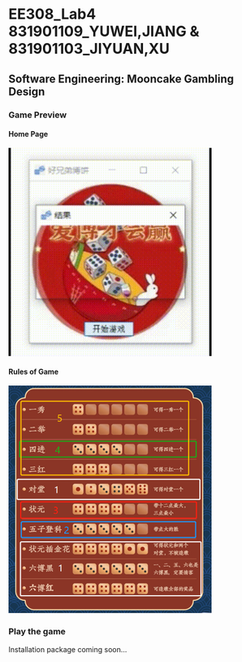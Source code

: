 # EE308_Lab4 831901109_YUWEI,JIANG & 831901103_JIYUAN,XU
## Software Engineering: Mooncake Gambling Design

### Game Preview
#### Home Page
<img src="EE308_Lab4_YUWEI,JIANG & JIYUAN,XU/动图展示.gif" width="400">

#### Rules of Game
<img src="EE308_Lab4_YUWEI,JIANG & JIYUAN,XU/规则分类.png" width="400">

### Play the game
Installation package coming soon...
